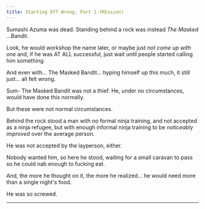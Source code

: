 ```yaml
---
title: Starting Off Wrong, Part 1 (Mission)
---
```




Sumashi Azuma was dead. Standing behind a rock was instead _The Masked_ ...Bandit.

Look, he would workshop the name later, or maybe just _not come up with one_ and, if he was AT ALL successful, just wait until people started calling him something.

And even with... The Masked Bandit... hyping himself up this much, it still just... all felt wrong.

Sum- The Masked Bandit was not a thief. He, under no circumstances, would have done this normally.

But these were not normal circumstances.

Behind the rock stood a man with no formal ninja training, and not accepted as a ninja refugee, but with enough informal ninja training to be _noticeably improved_ over the average person.

He was not accepted by the layperson, either.

Nobody wanted him, so here he stood, waiting for a small caravan to pass so he could nab enough to fucking eat.

And, the more he thought on it, the more he realized... he would need more than a single night's food.

<span class="zeeCustomColor">He was so screwed.</span>

***

